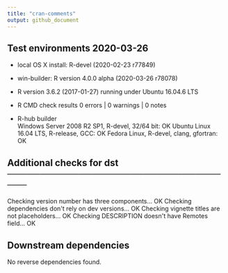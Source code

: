 ```yaml
---
title: "cran-comments"
output: github_document
---
```


## Test environments 2020-03-26
* local OS X install: R-devel (2020-02-23 r77849)
* win-builder: R version 4.0.0 alpha (2020-03-26 r78078)
* R version 3.6.2 (2017-01-27) running under Ubuntu 16.04.6 LTS

* R CMD check results
0 errors | 0 warnings | 0 notes 

* R-hub builder  
  Windows Server 2008 R2 SP1, R-devel, 32/64 bit: OK
  Ubuntu Linux 16.04 LTS, R-release, GCC: OK
  Fedora Linux, R-devel, clang, gfortran: OK
  
## Additional checks for dst ────────────────────────────────────
Checking version number has three components... OK
Checking dependencies don't rely on dev versions... OK
Checking vignette titles are not placeholders... OK
Checking DESCRIPTION doesn't have Remotes field... OK

## Downstream dependencies 
No reverse dependencies found.
